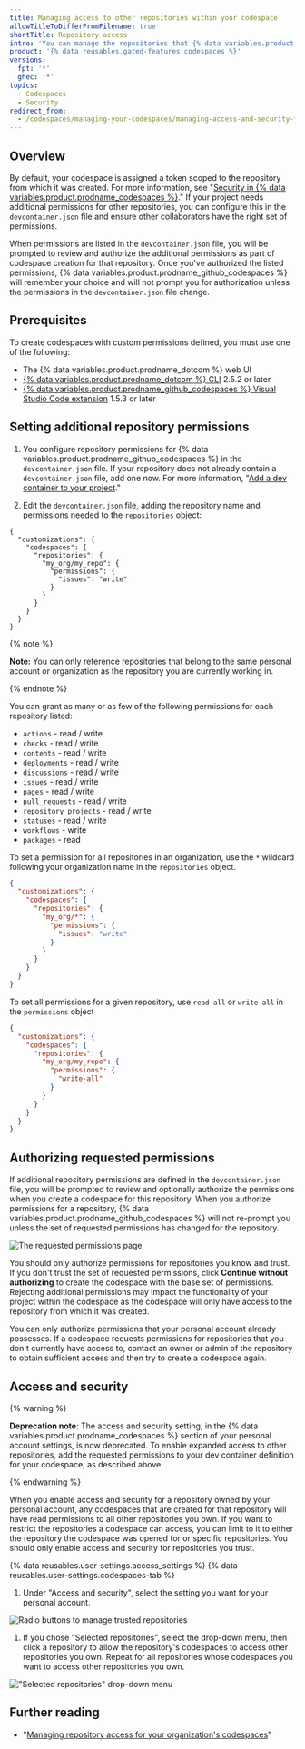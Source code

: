 ```yaml
---
title: Managing access to other repositories within your codespace
allowTitleToDifferFromFilename: true
shortTitle: Repository access
intro: 'You can manage the repositories that {% data variables.product.prodname_codespaces %} can access.'
product: '{% data reusables.gated-features.codespaces %}'
versions:
  fpt: '*'
  ghec: '*'
topics:
  - Codespaces
  - Security
redirect_from:
  - /codespaces/managing-your-codespaces/managing-access-and-security-for-your-codespaces
---
```


## Overview

By default, your codespace is assigned a token scoped to the repository from which it was created. For more information, see "[Security in {% data variables.product.prodname_codespaces %}](/codespaces/codespaces-reference/security-in-codespaces#authentication)." If your project needs additional permissions for other repositories, you can configure this in the `devcontainer.json` file and ensure other collaborators have the right set of permissions.

When permissions are listed in the `devcontainer.json` file, you will be prompted to review and authorize the additional permissions as part of codespace creation for that repository. Once you've authorized the listed permissions, {% data variables.product.prodname_github_codespaces %} will remember your choice and will not prompt you for authorization unless the permissions in the `devcontainer.json` file change.

## Prerequisites

To create codespaces with custom permissions defined, you must use one of the following:
* The {% data variables.product.prodname_dotcom %} web UI
* [{% data variables.product.prodname_dotcom %} CLI](https://github.com/cli/cli/releases/latest) 2.5.2 or later
* [{% data variables.product.prodname_github_codespaces %} Visual Studio Code extension](https://marketplace.visualstudio.com/items?itemName=GitHub.codespaces) 1.5.3 or later

## Setting additional repository permissions

1. You configure repository permissions for {% data variables.product.prodname_github_codespaces %} in the `devcontainer.json` file. If your repository does not already contain a `devcontainer.json` file, add one now. For more information, "[Add a dev container to your project](/codespaces/setting-up-your-project-for-codespaces/setting-up-your-project-for-codespaces)."

1. Edit the `devcontainer.json` file, adding the repository name and permissions needed to the `repositories` object:

  ```json{:copy}
  {
    "customizations": {
      "codespaces": {
        "repositories": {
          "my_org/my_repo": {
            "permissions": {
              "issues": "write"
            }
          }
        }
      }
    }
  }
  ```

  {% note %}

  **Note:** You can only reference repositories that belong to the same personal account or organization as the repository you are currently working in.

  {% endnote %}

  You can grant as many or as few of the following permissions for each repository listed:
   * `actions` - read / write
   * `checks` - read / write
   * `contents` - read / write
   * `deployments` - read / write
   * `discussions` - read / write
   * `issues` - read / write
   * `pages` - read / write
   * `pull_requests` - read / write
   * `repository_projects` - read / write
   * `statuses` - read / write
   * `workflows` - write
   * `packages` - read

  To set a permission for all repositories in an organization, use the `*` wildcard following your organization name in the `repositories` object.

  ```json
  {
    "customizations": {
      "codespaces": {
        "repositories": {
          "my_org/*": {
            "permissions": {
              "issues": "write"
            }
          }
        }
      }
    }
  }
  ```

  To set all permissions for a given repository, use `read-all` or `write-all` in the `permissions` object

  ```json
  {
    "customizations": {
      "codespaces": {
        "repositories": {
          "my_org/my_repo": {
            "permissions": {
              "write-all"
            }
          }
        }
      }
    }
  }
  ```

## Authorizing requested permissions

If additional repository permissions are defined in the `devcontainer.json` file, you will be prompted to review and optionally authorize the permissions when you create a codespace for this repository. When you authorize permissions for a repository, {% data variables.product.prodname_github_codespaces %} will not re-prompt you unless the set of requested permissions has changed for the repository.

![The requested permissions page](/assets/images/help/codespaces/codespaces-accept-permissions.png)

You should only authorize permissions for repositories you know and trust. If you don't trust the set of requested permissions, click **Continue without authorizing** to create the codespace with the base set of permissions. Rejecting additional permissions may impact the functionality of your project within the codespace as the codespace will only have access to the repository from which it was created.

You can only authorize permissions that your personal account already possesses. If a codespace requests permissions for repositories that you don't currently have access to, contact an owner or admin of the repository to obtain sufficient access and then try to create a codespace again.

## Access and security

{% warning %}

**Deprecation note**: The access and security setting, in the {% data variables.product.prodname_codespaces %} section of your personal account settings, is now deprecated. To enable expanded access to other repositories, add the requested permissions to your dev container definition for your codespace, as described above.

{% endwarning %}

When you enable access and security for a repository owned by your personal account, any codespaces that are created for that repository will have read permissions to all other repositories you own. If you want to restrict the repositories a codespace can access, you can limit to it to either the repository the codespace was opened for or specific repositories. You should only enable access and security for repositories you trust. 

{% data reusables.user-settings.access_settings %}
{% data reusables.user-settings.codespaces-tab %}
1. Under "Access and security", select the setting you want for your personal account.

  ![Radio buttons to manage trusted repositories](/assets/images/help/settings/codespaces-access-and-security-radio-buttons.png)

1. If you chose "Selected repositories", select the drop-down menu, then click a repository to allow the repository's codespaces to access other repositories you own. Repeat for all repositories whose codespaces you want to access other repositories you own.

  !["Selected repositories" drop-down menu](/assets/images/help/settings/codespaces-access-and-security-repository-drop-down.png)

## Further reading

- "[Managing repository access for your organization's codespaces](/codespaces/managing-codespaces-for-your-organization/managing-repository-access-for-your-organizations-codespaces)"
